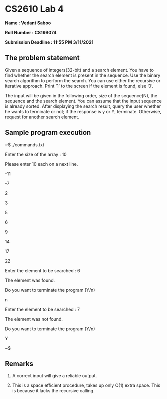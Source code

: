 # CS2610 Lab 4

**Name : Vedant Saboo**

**Roll Number : CS19B074**

**Submission Deadline : 11:55 PM 3/11/2021**


## The problem statement

Given a sequence of integers(32-bit) and a search element. You have to find whether the search
element is present in the sequence. Use the binary search algorithm to perform the search. You
can use either the recursive or iterative approach. Print ’1’ to the screen if the element is found,
else ’0’.

The input will be given in the following order, size of the sequence(N), the sequence and the
search element. You can assume that the input sequence is already sorted. After displaying the
search result, query the user whether he wants to terminate or not; if the response is y or Y,
terminate. Otherwise, request for another search element.

## Sample program execution

~$ ./commands.txt

Enter the size of the array : 10

Please enter 10 each on a next line.

-11

-7

2

3

5

6

9

14

17

22

Enter the element to be searched : 6

The element was found.

Do you want to terminate the program (Y/n)

n

Enter the element to be searched : 7

The element was not found.

Do you want to terminate the program (Y/n)

Y

~$

## Remarks

1. A correct input will give a reliable output.

2. This is a space efficient procedure, takes up only O(1) extra space. This is because it lacks the recursive calling.

